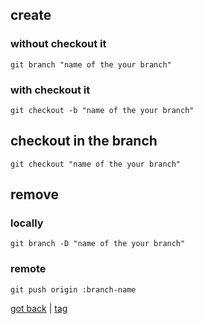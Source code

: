 ## create
### without checkout it
	git branch "name of the your branch"
### with checkout it
	git checkout -b "name of the your branch"

## checkout in the branch
	git checkout "name of the your branch"

## remove 
### locally
	git branch -D "name of the your branch"
### remote
	git push origin :branch-name

[got back](https://github.com/MRCardoso/git-code/blob/master/topics) |
[tag](https://github.com/MRCardoso/git-code/blob/master/topics/tag.md)
